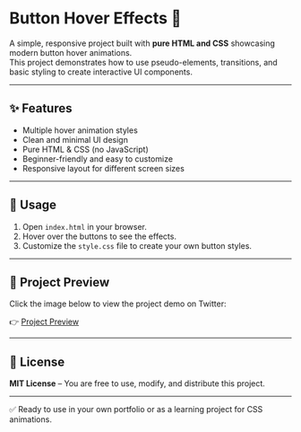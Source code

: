 # Button Hover Effects 🎨  

A simple, responsive project built with **pure HTML and CSS** showcasing modern button hover animations.  
This project demonstrates how to use pseudo-elements, transitions, and basic styling to create interactive UI components.  

---

## ✨ Features
- Multiple hover animation styles  
- Clean and minimal UI design  
- Pure HTML & CSS (no JavaScript)  
- Beginner-friendly and easy to customize  
- Responsive layout for different screen sizes  

---

## 📂 Usage
1. Open `index.html` in your browser.  
2. Hover over the buttons to see the effects.  
3. Customize the `style.css` file to create your own button styles.  

---

## 📸 Project Preview
Click the image below to view the project demo on Twitter:  

👉 [Project Preview](https://x.com/dev_samreen/status/1969657046262833547)  

---

## 📝 License
**MIT License** – You are free to use, modify, and distribute this project.  

---

✅ Ready to use in your own portfolio or as a learning project for CSS animations.  
